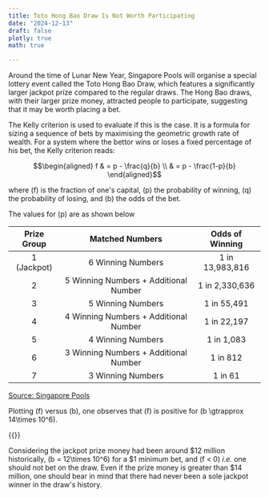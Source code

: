 ```yaml
---
title: Toto Hong Bao Draw Is Not Worth Participating
date: "2024-12-13"
draft: false
plotly: true
math: true

---
```

Around the time of Lunar New Year, Singapore Pools will organise a special lottery event called the Toto Hong Bao Draw, which features a significantly larger jackpot prize compared to the regular draws. The Hong Bao draws, with their larger prize money, attracted people to participate, suggesting that it may be worth placing a bet.

The Kelly criterion is used to evaluate if this is the case. It is a formula for sizing a sequence of bets by maximising the geometric growth rate of wealth. For a system where the bettor wins or loses a fixed percentage of his bet, the Kelly criterion reads: 

$$\begin{aligned}
f & = p - \frac{q}{b} \\
& = p - \frac{1-p}{b}
\end{aligned}$$

where \(f\) is the fraction of one's capital, \(p\) the probability of winning, \(q\) the probability of losing, and \(b\) the odds of the bet.

The values for \(p\) are as shown below

| Prize Group    | Matched Numbers | Odds of Winning |
| :--------: | :-------: | :--------: |
| 1 (Jackpot)  | 6 Winning Numbers    | 1 in 13,983,816 |
| 2 | 5 Winning Numbers + Additional Number     | 1 in 2,330,636 |
| 3    | 5 Winning Numbers    | 1 in 55,491 |
| 4    | 4 Winning Numbers + Additional Number   | 1 in 22,197 |
| 5    | 4 Winning Numbers    | 1 in 1,083 |
| 6    | 3 Winning Numbers + Additional Number    | 1 in 812 |
| 7    | 3 Winning Numbers    | 1 in 61 |

[Source: Singapore Pools](https://online.singaporepools.com/en/lottery/toto-statistics-history)

Plotting \(f\) versus \(b\), one observes that \(f\) is positive for \(b \gtrapprox 14\times 10^6\).

{{<plotly json="/plotly/hong-bao-draw.json" height="600px">}} 

Considering the jackpot prize money had been around $12 million historically, \(b = 12\times 10^6\) for a $1 minimum bet, and \(f < 0\) *i.e.* one should not bet on the draw. Even if the prize money is greater than $14 million, one should bear in mind that there had never been a sole jackpot winner in the draw's history.


